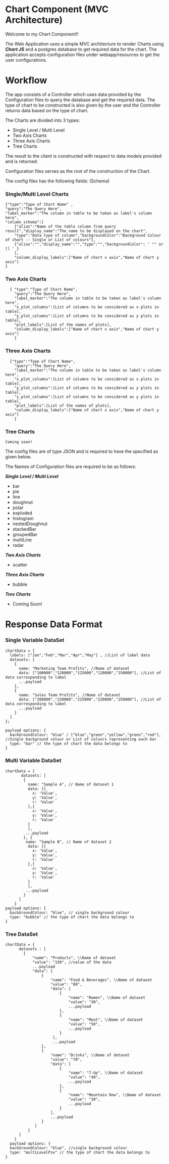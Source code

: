 # Chart Component (MVC Architecture)

Welcome to my Chart Component!!

The Web Application uses a simple MVC architecture to render Charts using ***Chart JS*** and a postgres database to get required data for the chart.
The application accepts configuration files under webapp/resources to get the user configurations.

# Workflow

The app consists of a Controller which uses data provided by the Configuration files to query the database and get the required data.
The type of chart to be constructed is also given by the user and the Controller returns data based on the type of chart.
  
The Charts are divided into 3 types:
* Single Level / Multi Level
* Two Axis Charts
* Three Axis Charts
* Tree Charts
  
The result to the client is constructed with respect to data models provided and is returned.

Configuration files serves as the root of the construction of the Chart.
  
    
The config files has the following fields: (Schema)
  
### Single/Multi Level Charts

```
{"type":"Type of Chart Name" ,
"query":"The Query Here",
"label_marker":"The column in table to be taken as label's column here",
"column_schema":[
    {"alias":"Name of the table column from query result","display_name":"The name to be displayed on the chart",
    "type":"Data type of column","backgroundColor":"Background Colour of chart -- Single or List of colours"},
    {"alias":"","display_name":"","type":"","backgroundColor": ' "" or [] ' }
    ],
    "column_display_labels":["Name of chart x axis","Name of chart y axis"]
}
```

### Two Axis Charts

```
  { "type":"Type of Chart Name",
    "query":"The Query Here",
    "label_marker":"The column in table to be taken as label's column here",
    "x_plot_columns":[List of columns to be considered as x plots in table],
    "y_plot_columns":[List of columns to be considered as y plots in table],
    "plot_labels":[List of the names of plots],
    "column_display_labels":["Name of chart x axis","Name of chart y axis"]
    }
```
### Three Axis Charts

```
  {"type":"Type of Chart Name",
    "query":"The Query Here",
    "label_marker":"The column in table to be taken as label's column here",
    "x_plot_columns":[List of columns to be considered as x plots in table],
    "y_plot_columns":[List of columns to be considered as y plots in table],
    "z_plot_columns":[List of columns to be considered as y plots in table],
    "plot_labels":[List of the names of plots],
    "column_display_labels":["Name of chart x axis","Name of chart y axis"]
    }
```

### Tree Charts 

```
Coming soon!
```

The config files are of type JSON and is required to have the specified as given below.
  
The Names of Configuration files are required to be as follows:

***Single Level / Multi Level***
 - bar 
 - pie
 - line
 - doughnut
 - polar
 - exploded
 - histogram
 - nestedDoughnut
 - stackedBar
 - groupedBar
 - multiLine
 - radar 

***Two Axis Charts***
 - scatter

***Three Axis Charts***
 - bubble

***Tree Charts***
 - Coming Soon!

# Response Data Format

### Single Variable DataSet
``` 
chartData = {
  labels: ["Jan","Feb","Mar","Apr","May"] , //List of label data
  datasets: [
    {
      name: "Marketing Team Profits", //Name of dataset
      data: ["100000","120000","125000","120000","150000"], //List of data corresponding to label
      ...payload
    },
    {
      name: "Sales Team Profits", //Name of dataset
      data: ["200000","220000","225000","220000","250000"], //List of data corresponding to label
      ...payload
    }
  ]
};

payload options: {
  backGroundColour: "blue" / ["blue","green","yellow","green","red"], //Single background colour or List of colours representing each bar
  type: "bar" // the type of chart the data belongs to
}
```

### Multi Variable DataSet

```
chartData = {
       datasets: [
        {
          name: "Sample A", // Name of dataset 1
          data: [{
            x: 'Value',
            y: 'Value',
            r: 'Value'
          },{
            x: 'Value',
            y: 'Value',
            r: 'Value'
          }
          ],
         ...payload 
        }, {
         name: "Sample B", // Name of dataset 2
          data: [{
            x: 'Value',
            y: 'Value',
            r: 'Value'
          },{
            x: 'Value',
            y: 'Value',
            r: 'Value'
          }
          ],
         ...payload 
        }
      ]
    } 
payload options: {
  backGroundColour: "blue", // single background colour
  type: "bubble" // the type of chart the data belongs to
}
```
### Tree DataSet

```
chartData = {
      datasets : [
        {
            "name": "Products", \\Name of dataset
            "value": "150", //value of the data
            ...payload
            "data": [
                {
                    "name": "Food & Beverages", \\Name of dataset
                    "value": "80",
                    "data": [
                        {
                            "name": "Ramen", \\Name of dataset
                            "value": "30",
                            ...payload
                        },
                        {
                            "name": "Meat", \\Name of dataset
                            "value": "50",
                            ...payload
                        }
                     ],
                     ...payload
                },
                {
                    "name": "Drinks", \\Name of dataset
                    "value": "70",
                    "data": [
                        {
                            "name": "7-Up", \\Name of dataset
                            "value": "40",
                            ...payload
                        },
                        {
                            "name": "Mountain Dew", \\Name of dataset
                            "value": "30",
                            ...payload
                        }
                    ],
                    ...payload
                }
             ]
          }
      ]
    }
  payload options: {
  backGroundColour: "blue", //single background colour
  type: "multiLevelPie" // the type of chart the data belongs to
}
```
